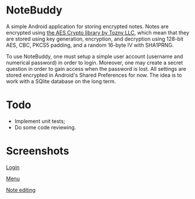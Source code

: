 # NoteBuddy
A simple Android application for storing encrypted notes. Notes are encrypted using [the AES Crypto library by Tozny LLC](https://github.com/tozny/java-aes-crypto), which mean that they are stored using key generation, encryption, and decryption using 128-bit AES, CBC, PKCS5 padding, and a random 16-byte IV with SHA1PRNG.

To use NoteBuddy, one must setup a simple user account (username and numerical password) in order to login. Moreover, one may create a secret question in order to gain access when the password is lost. All settings are stored encrypted in Android's Shared Preferences for now. The idea is to work with a SQlite database on the long term.

# Todo
- Implement unit tests;
- Do some code reviewing.

# Screenshots
[Login](http://imgur.com/tyCq6Nu)

[Menu](http://imgur.com/Amme6pb)

[Note editing](http://imgur.com/Cnzwmbd)
